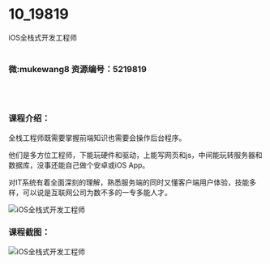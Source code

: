 # 10_19819
iOS全栈式开发工程师
<br/></br>
<h3>微:mukewang8 资源编号：5219819</h3>
<br/></br>
<h3>课程介绍：</h3>
<p>全栈工程师既需要掌握前端知识也需要会操作后台程序。</p>
<p>他们是多方位工程师，下能玩硬件和驱动，上能写网页和js，中间能玩转服务器和数据库，没事还能自己做个安卓或iOS App。</p>
<p>对IT系统有着全面深刻的理解，熟悉服务端的同时又懂客户端用户体验，技能多样，可以说是互联网公司为数不多的一专多能人才。</p>
<p><img src="https://www.ko996.com/wp-content/uploads/img/2021/05/2-25-300x174.png" alt="iOS全栈式开发工程师"></p>
<div class="info-desc">
<h3>课程截图：</h3>
<p><img src="https://www.ko996.com/wp-content/uploads/img/2021/05/2-26.png" alt="iOS全栈式开发工程师"></p>


			
</div>
